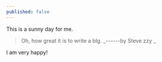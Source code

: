 ```yaml
---
published: false
---
```

This is a sunny day for me.

> Oh, how great it is to write a blg.  _------by Steve zzy	_ 

I am very happy!


